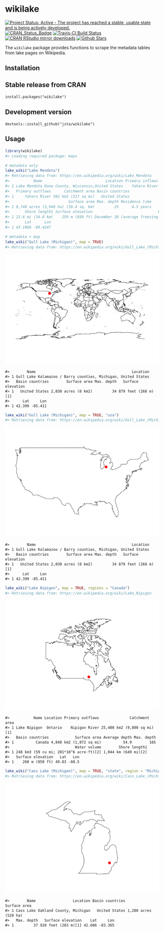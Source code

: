 <!-- README.md is generated from README.Rmd. Please edit that file -->
wikilake
========

[![Project Status: Active - The project has reached a stable, usable state and is being actively developed.](http://www.repostatus.org/badges/latest/active.svg)](http://www.repostatus.org/#active) [![CRAN\_Status\_Badge](http://www.r-pkg.org/badges/version/wikilake)](https://cran.r-project.org/package=wikilake) [![Travis-CI Build Status](https://travis-ci.org/jsta/wikilake.svg?branch=master)](https://travis-ci.org/jsta/wikilake) [![CRAN RStudio mirror downloads](http://cranlogs.r-pkg.org/badges/wikilake)](http://cran.r-project.org/web/packages/wikilake/index.html) [![Github Stars](https://img.shields.io/github/stars/jsta/wikilake.svg?style=social&label=Github)](https://github.com/jsta/wikilake)

The `wikilake` package provides functions to scrape the metadata tables from lake pages on Wikipedia.

Installation
------------

Stable release from CRAN
------------------------

`install.packages("wikilake")`

Development version
-------------------

`devtools::install_github("jsta/wikilake")`

Usage
-----

``` r
library(wikilake)
#> Loading required package: maps
```

``` r
# metadata only
lake_wiki("Lake Mendota")
#> Retrieving data from: https://en.wikipedia.org/wiki/Lake_Mendota
#>           Name                             Location Primary inflows
#> 1 Lake Mendota Dane County, Wisconsin,United States    Yahara River
#>   Primary outflows      Catchment area Basin countries
#> 1     Yahara River 562 km2 (217 sq mi)   United States
#>                           Surface area Max. depth Residence time
#> 1 9,740 acres (3,940 ha) (39.4 sq. km)         25      4.5 years
#>       Shore length1 Surface elevation                              Frozen
#> 1 21.6 mi (34.8 km)    259 m (850 ft) December 20 (average freezing date)
#>       Lat      Lon
#> 1 43.1066 -89.4247
```

``` r
# metadata + map
lake_wiki("Gull Lake (Michigan)", map = TRUE)
#> Retrieving data from: https://en.wikipedia.org/wiki/Gull_Lake_(Michigan)
```

![](tools/images/worldmapping-1.png)

    #>        Name                                            Location
    #> 1 Gull Lake Kalamazoo / Barry counties, Michigan, United States
    #>   Basin countries        Surface area Max. depth   Surface elevation
    #> 1   United States 2,030 acres (8 km2)         34 879 feet (268 m)[1]
    #>      Lat     Lon
    #> 1 42.399 -85.411

``` r
lake_wiki("Gull Lake (Michigan)", map = TRUE, "usa")
#> Retrieving data from: https://en.wikipedia.org/wiki/Gull_Lake_(Michigan)
```

![](tools/images/mapping-1.png)

    #>        Name                                            Location
    #> 1 Gull Lake Kalamazoo / Barry counties, Michigan, United States
    #>   Basin countries        Surface area Max. depth   Surface elevation
    #> 1   United States 2,030 acres (8 km2)         34 879 feet (268 m)[1]
    #>      Lat     Lon
    #> 1 42.399 -85.411

``` r
lake_wiki("Lake Nipigon", map = TRUE, regions = "Canada")
#> Retrieving data from: https://en.wikipedia.org/wiki/Lake_Nipigon
```

![](tools/images/mapping2-1.png)

    #>           Name Location Primary outflows              Catchment area
    #> 1 Lake Nipigon  Ontario    Nipigon River 25,400 km2 (9,800 sq mi)[1]
    #>   Basin countries            Surface area Average depth Max. depth
    #> 1          Canada 4,848 km2 (1,872 sq mi)          54.9        165
    #>                              Water volume        Shore length1
    #> 1 248 km3 (59 cu mi; 201*10^6 acre·ft)[2] 1,044 km (649 mi)[2]
    #>   Surface elevation   Lat   Lon
    #> 1    260 m (850 ft) 49.83 -88.5

``` r
lake_wiki("Cass Lake (Michigan)", map = TRUE, "state", region = "Michigan")
#> Retrieving data from: https://en.wikipedia.org/wiki/Cass_Lake_(Michigan)
```

![](tools/images/mapping3-1.png)

    #>        Name                 Location Basin countries         Surface area
    #> 1 Cass Lake Oakland County, Michigan   United States 1,280 acres (520 ha)
    #>   Max. depth   Surface elevation    Lat     Lon
    #> 1         37 928 feet (283 m)[1] 42.606 -83.365
